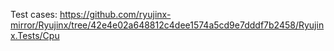 Test cases: https://github.com/ryujinx-mirror/Ryujinx/tree/42e4e02a648812c4dee1574a5cd9e7dddf7b2458/Ryujinx.Tests/Cpu
